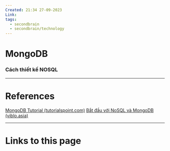 ```yaml
---
Created: 21:34 27-09-2023
Link: 
tags:
  - secondbrain
  - secondbrain/technology
---
```


# MongoDB

### Cách thiết kế NOSQL






--- 
# References
[MongoDB Tutorial (tutorialspoint.com)](https://www.tutorialspoint.com/mongodb/index.htm)
[Bắt đầu với NoSQL và MongoDB (viblo.asia)](https://viblo.asia/p/bat-dau-voi-nosql-va-mongodb-jvEla00zZkw)



--- 
# Links to this page

